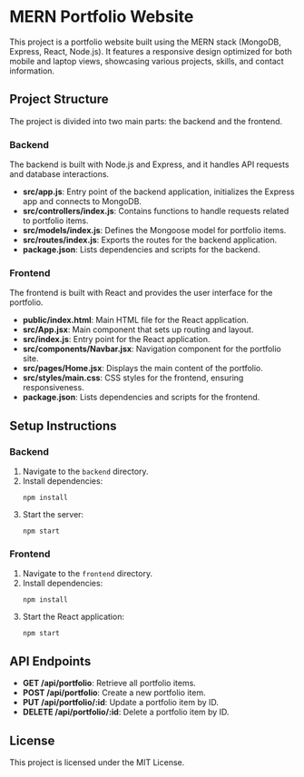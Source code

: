 # MERN Portfolio Website

This project is a portfolio website built using the MERN stack (MongoDB, Express, React, Node.js). It features a responsive design optimized for both mobile and laptop views, showcasing various projects, skills, and contact information.

## Project Structure

The project is divided into two main parts: the backend and the frontend.

### Backend

The backend is built with Node.js and Express, and it handles API requests and database interactions.

- **src/app.js**: Entry point of the backend application, initializes the Express app and connects to MongoDB.
- **src/controllers/index.js**: Contains functions to handle requests related to portfolio items.
- **src/models/index.js**: Defines the Mongoose model for portfolio items.
- **src/routes/index.js**: Exports the routes for the backend application.
- **package.json**: Lists dependencies and scripts for the backend.

### Frontend

The frontend is built with React and provides the user interface for the portfolio.

- **public/index.html**: Main HTML file for the React application.
- **src/App.jsx**: Main component that sets up routing and layout.
- **src/index.js**: Entry point for the React application.
- **src/components/Navbar.jsx**: Navigation component for the portfolio site.
- **src/pages/Home.jsx**: Displays the main content of the portfolio.
- **src/styles/main.css**: CSS styles for the frontend, ensuring responsiveness.
- **package.json**: Lists dependencies and scripts for the frontend.

## Setup Instructions

### Backend

1. Navigate to the `backend` directory.
2. Install dependencies:
   ```
   npm install
   ```
3. Start the server:
   ```
   npm start
   ```

### Frontend

1. Navigate to the `frontend` directory.
2. Install dependencies:
   ```
   npm install
   ```
3. Start the React application:
   ```
   npm start
   ```

## API Endpoints

- **GET /api/portfolio**: Retrieve all portfolio items.
- **POST /api/portfolio**: Create a new portfolio item.
- **PUT /api/portfolio/:id**: Update a portfolio item by ID.
- **DELETE /api/portfolio/:id**: Delete a portfolio item by ID.

## License

This project is licensed under the MIT License.